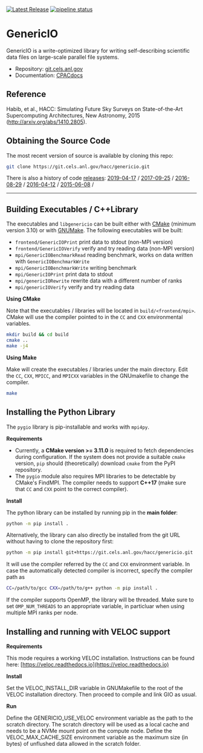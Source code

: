 [![Latest Release](https://git.cels.anl.gov/hacc/genericio/-/badges/release.svg)](https://git.cels.anl.gov/hacc/genericio/-/releases)
[![pipeline status](https://git.cels.anl.gov/hacc/genericio/badges/master/pipeline.svg)](https://git.cels.anl.gov/hacc/genericio/-/commits/master)

# GenericIO

GenericIO is a write-optimized library for writing self-describing scientific
data files on large-scale parallel file systems.

* Repository: [git.cels.anl.gov](https://git.cels.anl.gov/hacc/genericio)
* Documentation: [CPACdocs](https://www.hep.anl.gov/CPACdocs/genericio/)

## Reference

Habib, et al., HACC: Simulating Future Sky Surveys on State-of-the-Art
Supercomputing Architectures, New Astronomy, 2015
(http://arxiv.org/abs/1410.2805).

## Obtaining the Source Code

The most recent version of source is available by cloning this repo:
```bash
git clone https://git.cels.anl.gov/hacc/genericio.git
```

There is also a history of code
[releases](https://xgitlab.cels.anl.gov/hacc/genericio/-/releases):
[2019-04-17](https://xgitlab.cels.anl.gov/hacc/genericio/-/releases/20190417) /
[2017-09-25](https://xgitlab.cels.anl.gov/hacc/genericio/-/releases/20170925) /
[2016-08-29](https://xgitlab.cels.anl.gov/hacc/genericio/-/releases/20160829) /
[2016-04-12](https://xgitlab.cels.anl.gov/hacc/genericio/-/releases/20160412) /
[2015-06-08](https://xgitlab.cels.anl.gov/hacc/genericio/-/releases/20150608) /

-----

## Building Executables / C++Library

The executables and  ``libgenericio`` can be built either with
[CMake](https://cmake.org/) (minimum version 3.10) or with
[GNUMake](https://www.gnu.org/software/make/). The following executables will
be built:

- ``frontend/GenericIOPrint`` print data to stdout (non-MPI version)
- ``frontend/GenericIOVerify`` verify and try reading data (non-MPI version)
- ``mpi/GenericIOBenchmarkRead`` reading benchmark, works on data written with ``GenericIOBenchmarkWrite``
- ``mpi/GenericIOBenchmarkWrite`` writing benchmark
- ``mpi/GenericIOPrint`` print data to stdout
- ``mpi/genericIORewrite`` rewrite data with a different number of ranks
- ``mpi/genericIOVerify`` verify and try reading data

**Using CMake**

Note that the executables / libraries will be located in
``build/<frontend/mpi>``. CMake will use the compiler pointed to in the ``CC``
and ``CXX`` environmental variables.

```bash
mkdir build && cd build
cmake ..
make -j4
```

**Using Make**

Make will create the executables / libraries under the main directory. Edit the
``CC``, ``CXX``, ``MPICC``, and ``MPICXX`` variables in the GNUmakefile to
change the compiler.

```bash
make
```

## Installing the Python Library

The `pygio` library is pip-installable and works with `mpi4py`.

**Requirements**

- Currently, a **CMake version >= 3.11.0** is required to fetch dependencies
during configuration. If the system does not provide a suitable `cmake` version,
`pip` should (theoretically) download `cmake` from the PyPI repository.
- The ``pygio`` module also requires MPI libraries to be detectable by CMake's
FindMPI. The compiler needs to support **C++17** (make sure that ``CC`` and
``CXX`` point to the correct compiler).

**Install**

The python library can be installed by running pip in the **main folder**:
```bash
python -m pip install .
```
Alternatively, the library can also directly be installed from the git URL
without having to clone the repository first:
```bash
python -m pip install git+https://git.cels.anl.gov/hacc/genericio.git
```

It will use the compiler referred by the ``CC`` and ``CXX`` environment
variable. In case the automatically detected compiler is incorrect, specify the
compiler path as

```bash
CC=/path/to/gcc CXX=/path/to/g++ python -m pip install .
```

If the compiler supports OpenMP, the library will be threaded. Make
sure to set ``OMP_NUM_THREADS`` to an appropriate variable, in particluar when
using multiple MPI ranks per node.

## Installing and running with VELOC support

**Requirements**

This mode requires a working VELOC installation.
Instructions can be found here: [https://veloc.readthedocs.io](https://veloc.readthedocs.io)

**Install**

Set the VELOC_INSTALL_DIR variable in GNUMakefile to the root of the VELOC installation directory.
Then proceed to compile and link GIO as usual.

**Run**

Define the GENERICIO_USE_VELOC environment variable as the path to the scratch directory.
The scratch directory will be used as a local cache and needs to be a NVMe mount point on the compute node.
Define the VELOC_MAX_CACHE_SIZE environment variable as the maximum size (in bytes) of unflushed data allowed in the scratch folder.
